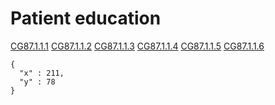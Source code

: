 # Patient education
[CG87.1.1.1](http://nice.org.uk/recommendation/CG87R1.1.1)
[CG87.1.1.2](http://nice.org.uk/recommendation/CG87R1.1.2)
[CG87.1.1.3](http://nice.org.uk/recommendation/CG87R1.1.3)
[CG87.1.1.4](http://nice.org.uk/recommendation/CG87R1.1.4)
[CG87.1.1.5](http://nice.org.uk/recommendation/CG87R1.1.5)
[CG87.1.1.6](http://nice.org.uk/recommendation/CG87R1.1.6)
<a href="/dietary-advice" rel="/pathways/link-down"></a>
~~~~
{
  "x" : 211,
  "y" : 78
}
~~~~